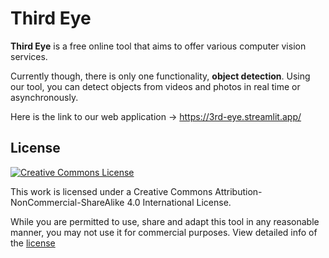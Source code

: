 # Third Eye

**Third Eye** is a free online tool that aims to offer various computer vision services.

Currently though, there is only one functionality, **object detection**. Using our tool, you can detect objects from videos and photos in real time or asynchronously.

Here is the link to our web application -> https://3rd-eye.streamlit.app/

## License

<a rel="license" href="http://creativecommons.org/licenses/by-nc-sa/4.0/"><img alt="Creative Commons License" style="border-width:0" src="https://i.creativecommons.org/l/by-nc-sa/4.0/88x31.png" /></a>

This work is licensed under a
Creative Commons Attribution-NonCommercial-ShareAlike 4.0 International License.

While you are permitted to use, share and adapt this tool in any reasonable manner, you may not use it for commercial purposes. View detailed info of the [license](https://creativecommons.org/licenses/by-nc-sa/4.0/)
